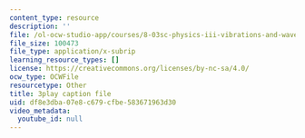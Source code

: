 ```yaml
---
content_type: resource
description: ''
file: /ol-ocw-studio-app/courses/8-03sc-physics-iii-vibrations-and-waves-fall-2016/df8e3dba07e8c679cfbe583671963d30_I0YACDaY-ww.srt
file_size: 100473
file_type: application/x-subrip
learning_resource_types: []
license: https://creativecommons.org/licenses/by-nc-sa/4.0/
ocw_type: OCWFile
resourcetype: Other
title: 3play caption file
uid: df8e3dba-07e8-c679-cfbe-583671963d30
video_metadata:
  youtube_id: null
---
```

